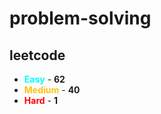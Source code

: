 # problem-solving

## leetcode

- <span style="color :  #00ffff">**Easy**</span> - **62**
- <span style="color :  #ffc20e">**Medium**</span> - **40**
- <span style="color :  red">**Hard**</span> - **1**
